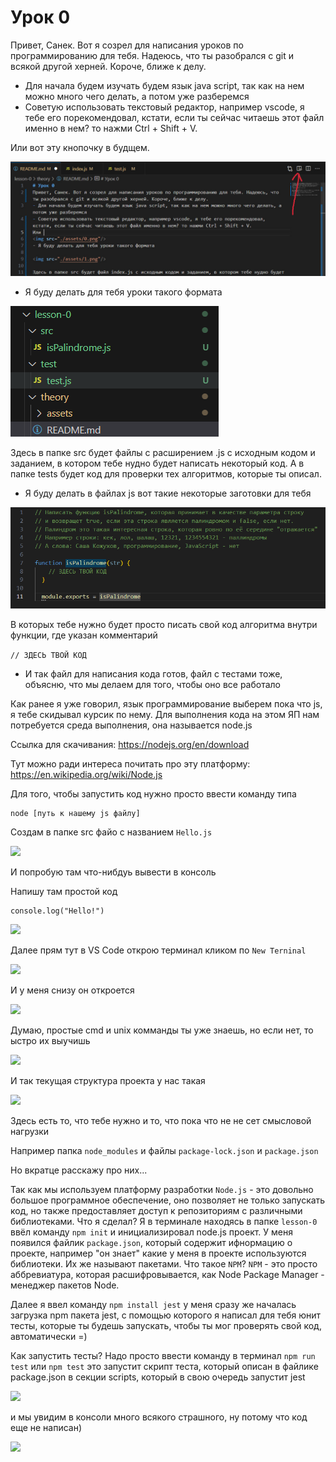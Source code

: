 # Урок 0
Привет, Санек. Вот я созрел для написания уроков по программированию для тебя. Надеюсь, что ты разобрался с git и всякой другой херней. Короче, ближе к делу.
- Для начала будем изучать будем язык java script, так как на нем можно много чего делать, а потом уже разберемся
- Советую использовать текстовый редактор, например vscode, я тебе его порекомендовал, кстати, если ты сейчас читаешь этот файл именно в нем? то нажми Ctrl + Shift + V.

Или вот эту кнопочку в будщем.

<img src="./assets/0.png"/>

- Я буду делать для тебя уроки такого формата

<img src="./assets/1.png"/>

Здесь в папке src будет файлы с расширением .js с исходным кодом и заданием, в котором тебе нудно будет написать некоторый код.
А в папке tests будет код для проверки тех алгоритмов, которые ты описал.

- Я буду делать в файлах js вот такие некоторые заготовки для тебя

<img src="./assets/2.png"/>

В которых тебе нужно будет просто писать свой код алгоритма внутри функции, где указан комментарий 

```// ЗДЕСЬ ТВОЙ КОД```

- И так файл для написания кода готов, файл с тестами тоже, объясню, что мы делаем для того, чтобы оно все работало

Как ранее я уже говорил, язык программирование выберем пока что js, я тебе скидывал курсик по нему. Для выполнения кода на этом ЯП нам потребуется среда выполнения, она называется node.js

Ссылка для скачивания:
<a src="https://nodejs.org/en/download">https://nodejs.org/en/download</a>

Тут можно ради интереса почитать про эту платформу:
<a src="https://en.wikipedia.org/wiki/Node.js">https://en.wikipedia.org/wiki/Node.js</a>

Для того, чтобы запустить код нужно просто ввести команду типа
```
node [путь к нашему js файлу]
```

Создам в папке src файо с названием ```Hello.js```

<img src="./assets/3.png"/>

И попробую там что-нибдуь вывести в консоль

Напишу там простой код
```
console.log("Hello!")
```

<img src="./assets/4.png"/>

Далее прям тут в VS Code открою терминал кликом по ```New Terninal```

<img src="./assets/5.png"/>

И у меня снизу он откроется

<img src="./assets/6.png"/>

Думаю, простые cmd и unix комманды ты уже знаешь, но если нет, то ыстро их выучишь

<img src="./assets/7.png"/>

И так текущая структура проекта у нас такая

<img src="./assets/8.png"/>

Здесь есть то, что тебе нужно и то, что пока что не не сет смысловой нагрузки

Например папка ```node_modules``` и файлы ```package-lock.json``` и ```package.json```

Но вкратце расскажу про них...

Так как мы используем платформу разработки ```Node.js``` - это довольно большое
программное обеспечение, оно позволяет не только запускать код, но также предоставляет доступ
к репозиториям с различными библиотеками. Что я сделал?
Я в терминале находясь в папке ```lesson-0``` ввёл команду ```npm init``` и инициализировал
node.js проект. У меня появился файлик ```package.json```, который содержит ифнормацию о проекте, например "он знает" какие у меня в проекте используются библиотеки. Их же называют
пакетами. Что такое ```NPM```? ```NPM``` - это просто аббревиатура, которая расшифровывается, как Node Package Manager - менеджер пакетов Node.

Далее я ввел команду ```npm install jest``` у меня сразу же началась загрузка npm пакета jest,
с помощью которого я написал для тебя юнит тесты, которые ты будешь запускать, чтобы ты мог проверять свой код, автоматически =)

Как запустить тесты? Надо просто ввести команду в терминал ```npm run test``` или ```npm test``` это запустит скрипт теста, который описан в файлике package.json в секции scripts, который в свою очередь запустит jest

<img src="./assets/9.png"/>

и мы увидим в консоли много всякого страшного, ну потому что код еще не написан) 

<img src="./assets/10.png"/>

